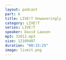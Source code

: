 ```yaml
---
layout: podcast
part: 6
title: LIVE!T Unwaveringly
category: LIVE!T
series: LIVE!T
speaker: David Lawson
mp3: 32612.mp3
size: 12109407
duration: "00:15:25"
image: liveit.png
---
```


